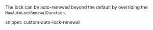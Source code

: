 The lock can be auto-renewed beyond the default by overriding the `MaxAutoLockRenewalDuration`.

snippet: custom-auto-lock-renewal